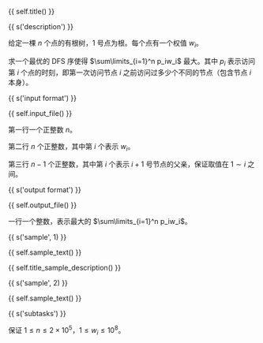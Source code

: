 {{ self.title() }}

{{ s('description') }}

给定一棵 $n$ 个点的有根树，$1$ 号点为根。每个点有一个权值 $w_i$。

求一个最优的 DFS 序使得 $\sum\limits_{i=1}^n p_iw_i$ 最大。其中 $p_i$ 表示访问第 $i$ 个点的时刻，即第一次访问节点 $i$ 之前访问过多少个不同的节点（包含节点 $i$ 本身）。

{{ s('input format') }}

{{ self.input_file() }}

第一行一个正整数 $n$。

第二行 $n$ 个正整数，其中第 $i$ 个表示 $w_i$。

第三行 $n-1$ 个正整数，其中第 $i$ 个表示 $i+1$ 号节点的父亲，保证取值在 $1\sim i$ 之间。

{{ s('output format') }}

{{ self.output_file() }}

一行一个整数，表示最大的 $\sum\limits_{i=1}^n p_iw_i$。

{{ s('sample', 1) }}

{{ self.sample_text() }}

{{ self.title_sample_description() }}

{{ s('sample', 2) }}

{{ self.sample_text() }}

{{ s('subtasks') }}

保证 $1\le n \le 2\times 10^5$，$1\le w_i \le 10^8$。
